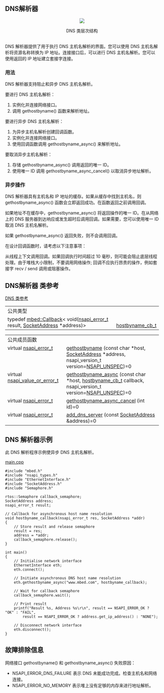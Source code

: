 ## DNS解析器

<div align=center><img src="https://os.mbed.com/docs/v5.9/mbed-os-api-doxy/class_d_n_s.png">

DNS 类层次结构</div>                                                           
DNS 解析器提供了用于执行 DNS 主机名解析的界面。您可以使用 DNS 主机名解析将资源名称转换为 IP 地址。连接接口后，可以进行 DNS 主机名解析。您可以使用返回的 IP 地址建立套接字连接。

### 用法

DNS 解析器支持阻止和异步 DNS 主机名解析。

要进行 DNS 主机名解析：

1. 实例化并连接网络接口。
2. 调用 gethostbyname() 函数来解析地址。

要进行异步 DNS 主机名解析：

1. 为异步主机名解析创建回调函数。
2. 实例化并连接网络接口。
3. 使用回调函数调用 gethostbyname_async() 来解析地址。

要取消异步主机名解析：

1. 存储 gethostbyname_async() 调用返回的唯一 ID。
2. 使用唯一 ID 调用 gethostbyname_async_cancel() 以取消异步地址解析。

### 异步操作

DNS 解析器具有主机名和 IP 地址的缓存。如果从缓存中找到主机名，则 gethostbyname_async() 函数会立即返回成功。在函数返回之前调用回调。

如果地址不在缓存中，gethostbyname_async() 将返回操作的唯一 ID。在从网络上的 DNS 服务器到达响应或发生超时后调用回调。如果需要，您可以使用唯一 ID 取消 DNS 主机名解析。

如果 gethostbyname_async() 返回失败，则不会调用回调。

在设计回调函数时，请考虑以下注意事项：

从线程上下文调用回调。如果回调执行时间超过 10 毫秒，则可能会阻止底层线程处理。由于堆栈大小限制，不要调用网络操作; 回调不应执行昂贵的操作，例如套接字 recv / send 调用或阻塞操作。

## DNS解析器 类参考
[DNS 类参考](http://os.mbed.com/docs/v5.9/mbed-os-api-doxy/class_d_n_s.html)

<table><tbody><tr><td colspan="2">公共类型</td>
		</tr><tr><td style="vertical-align:top;">typedef <a href="http://os.mbed.com/docs/v5.9/mbed-os-api-doxy/classmbed_1_1_callback.html" rel="nofollow" target="_blank">mbed::Callback</a>&lt; void(<a href="http://os.mbed.com/docs/v5.9/mbed-os-api-doxy/group__netsocket.html#ga67a8f07758d2ee2a1809293fa52bdf14" rel="nofollow" target="_blank">nsapi_error_t</a> result, <a href="http://os.mbed.com/docs/v5.9/mbed-os-api-doxy/class_socket_address.html" rel="nofollow" target="_blank">SocketAddress</a> *address)&gt;&nbsp;</td>
			<td style="vertical-align:bottom;"><a href="http://os.mbed.com/docs/v5.9/mbed-os-api-doxy/class_d_n_s.html#aec4eac28a4be8097efeacb76f1cd9b4b" rel="nofollow" target="_blank">hostbyname_cb_t</a></td>
		</tr></tbody></table>
<table><tbody><tr><td colspan="2">公共成员函数</td>
		</tr><tr><td style="vertical-align:top;">virtual <a href="http://os.mbed.com/docs/v5.9/mbed-os-api-doxy/group__netsocket.html#ga67a8f07758d2ee2a1809293fa52bdf14" rel="nofollow" target="_blank">nsapi_error_t</a>&nbsp;</td>
			<td style="vertical-align:bottom;"><a href="http://os.mbed.com/docs/v5.9/mbed-os-api-doxy/class_d_n_s.html#aca164b9a2db4edd93939403afaaddd7a" rel="nofollow" target="_blank">gethostbyname</a> (const char *host, <a href="http://os.mbed.com/docs/v5.9/mbed-os-api-doxy/class_socket_address.html" rel="nofollow" target="_blank">SocketAddress</a> *address, nsapi_version_t version=<a href="http://os.mbed.com/docs/v5.9/mbed-os-api-doxy/group__netsocket.html#ggacde826f51019112728ee4ae4e10b8a4fa09ed8714a685448ae2e149c4a142ffe7" rel="nofollow" target="_blank">NSAPI_UNSPEC</a>)=0</td>
		</tr><tr><td style="vertical-align:top;">virtual <a href="http://os.mbed.com/docs/v5.9/mbed-os-api-doxy/group__netsocket.html#ga4dc6e8ec26b364f135278917c3f27c6e" rel="nofollow" target="_blank">nsapi_value_or_error_t</a>&nbsp;</td>
			<td style="vertical-align:bottom;"><a href="http://os.mbed.com/docs/v5.9/mbed-os-api-doxy/class_d_n_s.html#ab578ede181eece6a3e83b46b237653d2" rel="nofollow" target="_blank">gethostbyname_async</a> (const char *host, <a href="http://os.mbed.com/docs/v5.9/mbed-os-api-doxy/class_d_n_s.html#aec4eac28a4be8097efeacb76f1cd9b4b" rel="nofollow" target="_blank">hostbyname_cb_t</a> callback, nsapi_version_t version=<a href="http://os.mbed.com/docs/v5.9/mbed-os-api-doxy/group__netsocket.html#ggacde826f51019112728ee4ae4e10b8a4fa09ed8714a685448ae2e149c4a142ffe7" rel="nofollow" target="_blank">NSAPI_UNSPEC</a>)=0</td>
		</tr><tr><td style="vertical-align:top;">virtual <a href="http://os.mbed.com/docs/v5.9/mbed-os-api-doxy/group__netsocket.html#ga67a8f07758d2ee2a1809293fa52bdf14" rel="nofollow" target="_blank">nsapi_error_t</a>&nbsp;</td>
			<td style="vertical-align:bottom;"><a href="http://os.mbed.com/docs/v5.9/mbed-os-api-doxy/class_d_n_s.html#a8be37f89c88d87ab31868959ae3d4d65" rel="nofollow" target="_blank">gethostbyname_async_cancel</a> (int id)=0</td>
		</tr><tr><td style="vertical-align:top;">virtual <a href="http://os.mbed.com/docs/v5.9/mbed-os-api-doxy/group__netsocket.html#ga67a8f07758d2ee2a1809293fa52bdf14" rel="nofollow" target="_blank">nsapi_error_t</a>&nbsp;</td>
			<td style="vertical-align:bottom;"><a href="http://os.mbed.com/docs/v5.9/mbed-os-api-doxy/class_d_n_s.html#ab7f2512a6e368aa8866b798a614d92e0" rel="nofollow" target="_blank">add_dns_server</a> (const <a href="http://os.mbed.com/docs/v5.9/mbed-os-api-doxy/class_socket_address.html" rel="nofollow" target="_blank">SocketAddress</a> &amp;address)=0</td>
		</tr></tbody></table>

## DNS 解析器示例
此 DNS 解析程序示例使异步 DNS 主机名解析。

[main.cpp](https://os.mbed.com/teams/mbed_example/code/DNS_GetHostbyNameAsync_Example/file/d0f7d306a900/main.cpp)                                                                                                  
```
#include "mbed.h"
#include "nsapi_types.h"
#include "EthernetInterface.h"
#include "SocketAddress.h"
#include "Semaphore.h"
 
rtos::Semaphore callback_semaphore;
SocketAddress address;
nsapi_error_t result;
 
// Callback for asynchronous host name resolution
void hostbyname_callback(nsapi_error_t res, SocketAddress *addr)
{
    // Store result and release semaphore
    result = res;
    address = *addr;
    callback_semaphore.release();
}
 
int main()
{
    // Initialise network interface
    EthernetInterface eth;
    eth.connect();
 
    // Initiate asynchronous DNS host name resolution
    eth.gethostbyname_async("www.mbed.com", hostbyname_callback);
 
    // Wait for callback semaphore
    callback_semaphore.wait();
 
    // Print result
    printf("Result %s, Address %s\r\n", result == NSAPI_ERROR_OK ? "OK" : "FAIL",
        result == NSAPI_ERROR_OK ? address.get_ip_address() : "NONE");
 
    // Disconnect network interface
    eth.disconnect();
}
``` 
## 故障排除信息
网络接口 gethostbyname() 和 gethostbyname_async() 失败原因：

+ NSAPI_ERROR_DNS_FAILURE 表示 DNS 未能成功完成。检查主机名和网络连接。
+ NSAPI_ERROR_NO_MEMORY 表示堆上没有足够的内存来进行地址解析。